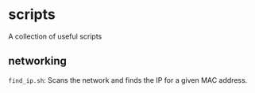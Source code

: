 # scripts
A collection of useful scripts

## networking
`find_ip.sh`: Scans the network and finds the IP for a given MAC address.
